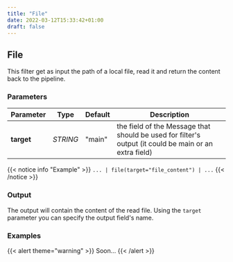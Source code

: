 ```yaml
---
title: "File"
date: 2022-03-12T15:33:42+01:00
draft: false
---
```


## File

This filter get as input the path of a local file, read it and return the content back to the pipeline.

### Parameters

| Parameter  | Type     | Default | Description                                                                                           |
|------------|----------|---------|-------------------------------------------------------------------------------------------------------|
| **target** | _STRING_ | "main"  | the field of the Message that should be used for filter's output (it could be main or an extra field) |

{{< notice info "Example" >}}
`... | file(target="file_content") | ...`
{{< /notice >}}

### Output

The output will contain the content of the read file. Using the `target` parameter you can specify the output field's name.

### Examples

{{< alert theme="warning" >}}
Soon...
{{< /alert >}} 